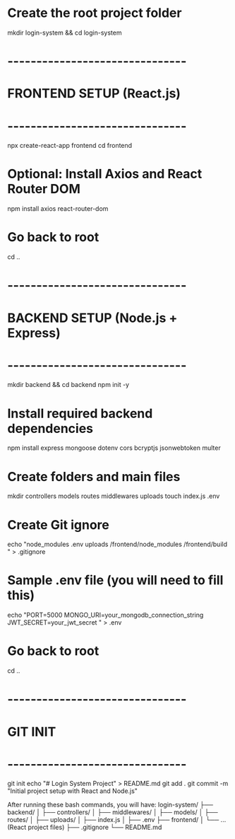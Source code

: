 # Create the root project folder
mkdir login-system && cd login-system

# -------------------------------
# FRONTEND SETUP (React.js)
# -------------------------------
npx create-react-app frontend
cd frontend

# Optional: Install Axios and React Router DOM
npm install axios react-router-dom

# Go back to root
cd ..

# -------------------------------
# BACKEND SETUP (Node.js + Express)
# -------------------------------
mkdir backend && cd backend
npm init -y

# Install required backend dependencies
npm install express mongoose dotenv cors bcryptjs jsonwebtoken multer

# Create folders and main files
mkdir controllers models routes middlewares uploads
touch index.js .env

# Create Git ignore
echo "node_modules
.env
uploads
/frontend/node_modules
/frontend/build
" > .gitignore

# Sample .env file (you will need to fill this)
echo "PORT=5000
MONGO_URI=your_mongodb_connection_string
JWT_SECRET=your_jwt_secret
" > .env

# Go back to root
cd ..

# -------------------------------
# GIT INIT
# -------------------------------
git init
echo "# Login System Project" > README.md
git add .
git commit -m "Initial project setup with React and Node.js"


After running these bash commands, you will have:
login-system/
├── backend/
│   ├── controllers/
│   ├── middlewares/
│   ├── models/
│   ├── routes/
│   ├── uploads/
│   ├── index.js
│   ├── .env
├── frontend/
│   └── ... (React project files)
├── .gitignore
└── README.md
